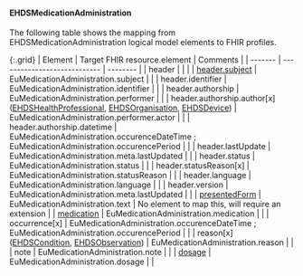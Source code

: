 <!--
  Generated file. Do not edit.
-->

#### EHDSMedicationAdministration

The following table shows the mapping from EHDSMedicationAdministration logical model elements to FHIR profiles.

{:.grid}
| Element | Target FHIR resource.element | Comments |
| ------- | ---------------------------- | -------- |
| header |  |  |
| [header.subject](#ehdspatient) | EuMedicationAdministration.subject |  |
| header.identifier | EuMedicationAdministration.identifier |  |
| header.authorship | EuMedicationAdministration.performer |  |
| header.authorship.author[x] ([EHDSHealthProfessional](#ehdshealthprofessional), [EHDSOrganisation](#ehdsorganisation), [EHDSDevice](#ehdsdevice)) | EuMedicationAdministration.performer.actor |  |
| header.authorship.datetime | EuMedicationAdministration.occurenceDateTime ; EuMedicationAdministration.occurencePeriod |  |
| header.lastUpdate | EuMedicationAdministration.meta.lastUpdated |  |
| header.status | EuMedicationAdministration.status |  |
| header.statusReason[x] | EuMedicationAdministration.statusReason |  |
| header.language | EuMedicationAdministration.language |  |
| header.version | EuMedicationAdministration.meta.lastUpdated |  |
| [presentedForm](#ehdsattachment) | EuMedicationAdministration.text | No element to map this, will require an extension |
| [medication](StructureDefinition-EHDSMedication.html) | EuMedicationAdministration.medication |  |
| occurrence[x] | EuMedicationAdministration.occurenceDateTime ; EuMedicationAdministration.occurencePeriod |  |
| reason[x] ([EHDSCondition](#ehdscondition), [EHDSObservation](#ehdsobservation)) | EuMedicationAdministration.reason |  |
| note | EuMedicationAdministration.note |  |
| [dosage](StructureDefinition-EHDSDosage.html) | EuMedicationAdministration.dosage |  |

